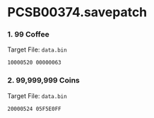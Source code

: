 # PCSB00374.savepatch

### 1. 99 Coffee

Target File: `data.bin`

```
10000520 00000063
```

### 2. 99,999,999 Coins

Target File: `data.bin`

```
20000524 05F5E0FF
```

